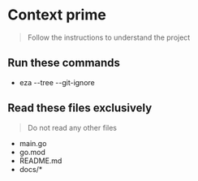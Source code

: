 # Context prime

> Follow the instructions to understand the project

## Run these commands

- eza --tree --git-ignore

## Read these files exclusively

> Do not read any other files

- main.go
- go.mod
- README.md
- docs/\*
